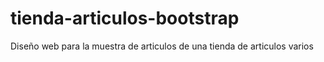 # tienda-articulos-bootstrap
Diseño web para la muestra de articulos de una tienda de articulos varios
